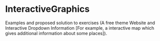 # InteractiveGraphics
Examples and proposed solution to exercises (A free theme Website and Interactive Dropdown Information [For example, a interactive map which gives additional information about some places]).
